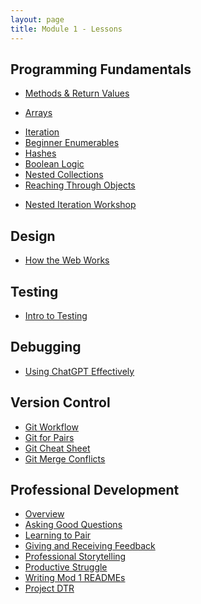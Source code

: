 ```yaml
---
layout: page
title: Module 1 - Lessons
---
```


<!-- Comment the following lessons in as they are updated and deemed ready to go! -->

## Programming Fundamentals
* [Methods & Return Values](./methods_and_return_values)
<!-- * [Objects, Classes, & Instances](./objects_classes_instances) -->
* [Arrays](./arrays)
<!-- * [Scope](./scope) -->
<!-- * [Flow Control](./flow_control) -->
* [Iteration](./iteration)
* [Beginner Enumerables](./beginner_enumerables)
* [Hashes](./hashes)
* [Boolean Logic](./boolean_logic)
* [Nested Collections](./nested_collections)
* [Reaching Through Objects](./reaching_through_objects)
<!-- * [Intermediate Enumerables](./intermediate_enumerables) -->
* [Nested Iteration Workshop](./nested_iteration_workshop)
<!-- * [Class Methods](./class_methods) -->
<!-- * [Modules](./modules) -->
<!-- * [Inheritance](./inheritance) -->
<!-- * [CSV Workshop](./csv_walkthrough) -->
<!-- * [Ruby Object Model](./ruby_object_model) -->

## Design
<!-- * [Design Principles](./design_principles) -->
* [How the Web Works](./intro_to_how_the_web_works)

## Testing
* [Intro to Testing](./intro_to_testing)
<!-- * [Mocks & Stubs](./mocks_stubs) -->
<!-- * [Test Driven Development](./test_driven_development) -->

## Debugging
<!-- * [Debugging Exercises](!needs lesson plan!) -->
<!-- * [Debugging Techniques](./debugging_techniques) -->
* [Using ChatGPT Effectively](./chatgpt)

## Version Control
* [Git Workflow](./git_collaboration)
* [Git for Pairs](./git_for_pairs)
* [Git Cheat Sheet](./git_sample_flow)
* [Git Merge Conflicts](./git_merge_conflicts)

## Professional Development
* [Overview](./pd_overview)
* [Asking Good Questions](https://docs.google.com/presentation/d/e/2PACX-1vQEDGBpYDQA6_hBHfWcjk4pUheFe2_bkYRPXF9b-YhNlua-oq4Y7WZCcIpOAuQfeaswRp414TIvIOXA/pub?start=false&loop=false&delayms=3000)
* [Learning to Pair](./learning_to_pair)
* [Giving and Receiving Feedback](https://docs.google.com/presentation/d/e/2PACX-1vQvHkaNO1HTKSrk7kCVhPftCu4vaBlWMEFVuej6LsAA7ICN2_QkO-GTAWNOwYDG0cepSSEBmHNcb8Ry/pub?start=false&loop=false&delayms=3000&slide=id.g1c505a3b55_0_0)
* [Professional Storytelling](https://docs.google.com/presentation/d/e/2PACX-1vT6pK3pGHy9HrnvW4FCwRGJXqbuDM76LRcA-a26mOo5t7wi2WXLy4T8VE3R7fM3wYgxS4uLZ4f1RtXu/pub?start=false&loop=false&delayms=3000)
* [Productive Struggle](./productive_struggle)
* [Writing Mod 1 READMEs](./writing_a_readme)
* [Project DTR](https://docs.google.com/document/d/1HFWSZExSWgGJdqLkEH4DXs-z1gZxMNkv4n1NO9U1eJU/edit?usp=sharing)